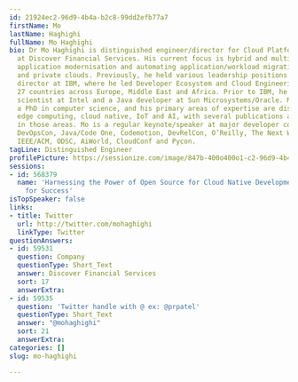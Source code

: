 ```yaml
---
id: 21924ec2-96d9-4b4a-b2c8-99dd2efb77a7
firstName: Mo
lastName: Haghighi
fullName: Mo Haghighi
bio: Dr Mo Haghighi is distinguished engineer/director for Cloud Platform and Infrastructure
  at Discover Financial Services. His current focus is hybrid and multi-cloud strategy,
  application modernisation and automating application/workload migration across public
  and private clouds. Previously, he held various leadership positions as a program
  director at IBM, where he led Developer Ecosystem and Cloud Engineering teams in
  27 countries across Europe, Middle East and Africa. Prior to IBM, he was a research
  scientist at Intel and a Java developer at Sun Microsystems/Oracle. Mo obtained
  a PhD in computer science, and his primary areas of expertise are distributed and
  edge computing, cloud native, IoT and AI, with several publications and patents
  in those areas. Mo is a regular keynote/speaker at major developer conferences including
  DevOpsCon, Java/Code One, Codemotion, DevRelCon, O’Reilly, The Next Web, DevNexus,
  IEEE/ACM, ODSC, AiWorld, CloudConf and Pycon.
tagLine: Distinguished Engineer
profilePicture: https://sessionize.com/image/847b-400o400o1-c2-96d9-4b4a-b2c8-99dd2efb77a7.821c48d1-543c-4922-b5b1-f9e6b8dbb291.JPEG
sessions:
- id: 568379
  name: 'Harnessing the Power of Open Source for Cloud Native Development: Strategies
    for Success'
isTopSpeaker: false
links:
- title: Twitter
  url: http://twitter.com/mohaghighi
  linkType: Twitter
questionAnswers:
- id: 59531
  question: Company
  questionType: Short_Text
  answer: Discover Financial Services
  sort: 17
  answerExtra: 
- id: 59535
  question: 'Twitter handle with @ ex: @prpatel'
  questionType: Short_Text
  answer: "@mohaghighi"
  sort: 21
  answerExtra: 
categories: []
slug: mo-haghighi

---
```

